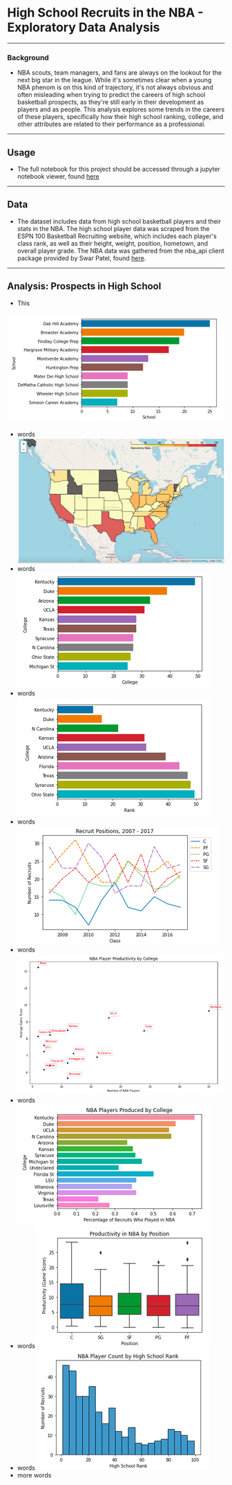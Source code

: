 # High School Recruits in the NBA - Exploratory Data Analysis
---
### Background
* NBA scouts, team managers, and fans are always on the lookout for the next big star in the league. While it's sometimes clear when a young NBA phenom is on this kind of trajectory, it's not always obvious and often misleading when trying to predict the careers of high school basketball prospects, as they're still early in their development as players and as people. This analysis explores some trends in the careers of these players, specifically how their high school ranking, college, and other attributes are related to their performance as a professional.
---
## Usage
* The full notebook for this project should be accessed through a jupyter notebook viewer, found [here](https://nbviewer.jupyter.org/github/j-s-russell/High-School-Recruits-in-NBA---EDA/blob/main/NBA_RECRUITS_PROJECT.ipynb)
---
## Data
* The dataset includes data from high school basketball players and their stats in the NBA. The high school player data was scraped from the ESPN 100 Basketball Recruiting website, which includes each player's class rank, as well as their height, weight, position, hometown, and overall player grade. The NBA data was gathered from the nba_api client package provided by Swar Patel, found [here](https://github.com/swar/nba_api). 
---
## Analysis: Prospects in High School
* This

![](/images/img1.png)
* words
![](/images/img2.png)
* words
![](/images/img3.png)
* words
![](/images/img4.png)
* words
![](/images/img5.png)
* words
![](/images/img6.png)
* words
![](/images/img7.png)
* words
![](/images/img8.png)
* words
![](/images/img9.png)
* more words
